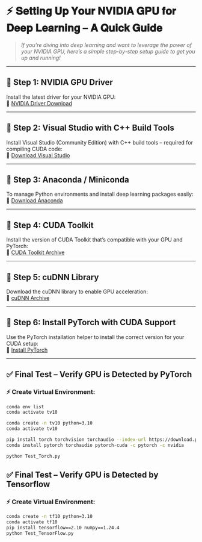# ⚡ 𝐒𝐞𝐭𝐭𝐢𝐧𝐠 𝐔𝐩 𝐘𝐨𝐮𝐫 𝐍𝐕𝐈𝐃𝐈𝐀 𝐆𝐏𝐔 𝐟𝐨𝐫 𝐃𝐞𝐞𝐩 𝐋𝐞𝐚𝐫𝐧𝐢𝐧𝐠 – 𝐀 𝐐𝐮𝐢𝐜𝐤 𝐆𝐮𝐢𝐝𝐞

> _If you're diving into deep learning and want to leverage the power of your NVIDIA GPU, here’s a simple step-by-step setup guide to get you up and running!_

---

## 🔹 Step 1: NVIDIA GPU Driver
Install the latest driver for your NVIDIA GPU:  
🔗 [NVIDIA Driver Download](https://lnkd.in/ebzmztiU)

---

## 🔹 Step 2: Visual Studio with C++ Build Tools
Install Visual Studio (Community Edition) with C++ build tools – required for compiling CUDA code:  
🔗 [Download Visual Studio](https://lnkd.in/etiUe8ZR)

---

## 🔹 Step 3: Anaconda / Miniconda
To manage Python environments and install deep learning packages easily:  
🔗 [Download Anaconda](https://lnkd.in/e-nzTmr3)

---

## 🔹 Step 4: CUDA Toolkit
Install the version of CUDA Toolkit that’s compatible with your GPU and PyTorch:  
🔗 [CUDA Toolkit Archive](https://lnkd.in/eV9RZvzY)

---

## 🔹 Step 5: cuDNN Library
Download the cuDNN library to enable GPU acceleration:  
🔗 [cuDNN Archive](https://lnkd.in/ebb39bck)

---

## 🔹 Step 6: Install PyTorch with CUDA Support
Use the PyTorch installation helper to install the correct version for your CUDA setup:  
🔗 [Install PyTorch](https://lnkd.in/e2CbGF_X)

---

## ✅ Final Test – Verify GPU is Detected by PyTorch

### ⚡ Create Virtual Environment:
```bash
conda env list
conda activate tv10

conda create -n tv10 python=3.10
conda activate tv10

pip install torch torchvision torchaudio --index-url https://download.pytorch.org/whl/cu118
conda install pytorch torchaudio pytorch-cuda -c pytorch -c nvidia

python Test_Torch.py
```

## ✅ Final Test – Verify GPU is Detected by Tensorflow

### ⚡ Create Virtual Environment:
```bash
conda create -n tf10 python=3.10
conda activate tf10
pip install tensorflow==2.10 numpy==1.24.4
python Test_TensorFlow.py
```

